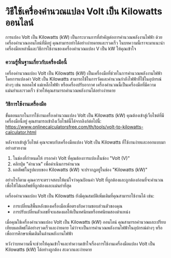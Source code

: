 วิธีใช้เครื่องคำนวณแปลง Volt เป็น Kilowatts ออนไลน์
===================================================

การแปลง Volt เป็น Kilowatts (kW) เป็นกระบวนการที่สำคัญต่อการคำนวณพลังงานไฟฟ้า ด้วยเครื่องคำนวณออนไลน์ที่มีอยู่ คุณสามารถทำได้อย่างง่ายดายและรวดเร็ว ในบทความนี้เราจะมาแนะนำเครื่องมือเหล่านี้และวิธีการใช้งานของเครื่องคำนวณแปลง V เป็น kW ให้คุณเข้าใจ

### ความรู้พื้นฐานเกี่ยวกับเครื่องมือนี้

เครื่องคำนวณแปลง Volt เป็น Kilowatts (kW) เป็นเครื่องมือที่ช่วยในการคำนวณพลังงานไฟฟ้า โดยการแปลงค่า Volt เป็น Kilowatts สามารถใช้ในการวัดและคำนวณกำลังไฟฟ้าที่ใช้ในอุปกรณ์ต่างๆ เช่น หลอดไฟ แม่เหล็กไฟฟ้า หรือเครื่องปรับอากาศ เครื่องคำนวณนี้เป็นเครื่องมือที่มีความแม่นยำและรวดเร็ว ช่วยให้คุณสามารถคำนวณพลังงานได้อย่างง่ายดาย

### วิธีการใช้งานเครื่องมือ

ขั้นตอนแรกในการใช้งานเครื่องคำนวณแปลง Volt เป็น Kilowatts (kW) คุณต้องเข้าสู่เว็บไซต์ที่มีเครื่องมือนี้อยู่ คุณสามารถเข้าถึงเว็บไซต์นี้ได้จากลิงก์ต่อไปนี้: <https://www.onlinecalculatorsfree.com/th/tools/volt-to-kilowatts-calculator.html>

หลังจากเข้าสู่เว็บไซต์ คุณจะพบกับเครื่องมือแปลง Volt เป็น Kilowatts ที่ใช้งานง่ายและออกแบบมาอย่างสวยงาม

1. ในช่องที่กำหนดให้ กรอกค่า Volt ที่คุณต้องการแปลงในช่อง "Volt (V)"
2. คลิกปุ่ม "คำนวณ" เพื่อดำเนินการคำนวณ
3. ผลลัพธ์ในรูปแบบของ Kilowatts (kW) จะปรากฏอยู่ในช่อง "Kilowatts (kW)"

อย่างไรก็ตาม คุณควรจะตรวจสอบให้แน่ใจว่าคุณป้อนค่า Volt ที่ถูกต้องและถูกต้องก่อนที่จะคำนวณ เพื่อให้ได้ผลลัพธ์ที่ถูกต้องและแม่นยำที่สุด

เครื่องคำนวณแปลง Volt เป็น Kilowatts ยังมีคุณสมบัติเพิ่มเติมที่คุณสามารถใช้งานได้ เช่น:

- การเปลี่ยนสีพื้นหลังของเครื่องมือเพื่อตรงกับความชอบส่วนตัวของคุณ
- การปรับเปลี่ยนตัวเลขที่จะแสดงผลให้เป็นทศนิยมหรือทศนิยมสองตำแหน่ง

เมื่อคุณใช้เครื่องคำนวณแปลง Volt เป็น Kilowatts (kW) ออนไลน์ คุณสามารถคำนวณและเปรียบเทียบผลลัพธ์ได้อย่างรวดเร็วและง่ายดาย ไม่ว่าจะเป็นการคำนวณพลังงานไฟฟ้าในอุปกรณ์ต่างๆ หรือเพื่อการศึกษาเพิ่มเติมในด้านพลังงานไฟฟ้า

หวังว่าบทความนี้จะช่วยให้คุณเข้าใจและทำความเข้าใจเรื่องการใช้งานเครื่องมือแปลง Volt เป็น Kilowatts (kW) ได้อย่างถูกต้อง สะดวกและง่ายดาย